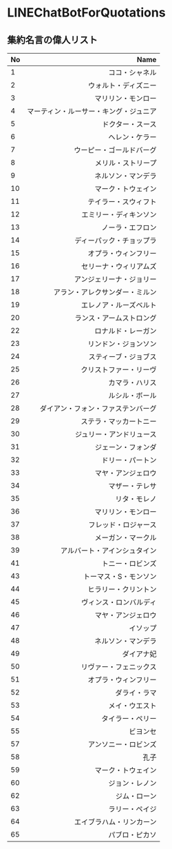 # LINEChatBotForQuotations

## 集約名言の偉人リスト

| No         | Name        |
|:-----------|------------:|
| 1          |ココ・シャネル|
| 2          |ウォルト・ディズニー|
| 3          |マリリン・モンロー|
| 4          |マーティン・ルーサー・キング・ジュニア|
| 5          |ドクター・スース|
| 6          |ヘレン・ケラー|
| 7          |ウーピー・ゴールドバーグ|
| 8          |メリル・ストリープ|
| 9          |ネルソン・マンデラ|
| 10         |マーク・トウェイン|
| 11         |テイラー・スウィフト|
| 12         |エミリー・ディキンソン|
| 13         |ノーラ・エフロン|
| 14         |ディーパック・チョップラ|
| 15         |オプラ・ウィンフリー|
| 16         |セリーナ・ウィリアムズ|
| 17         |アンジェリーナ・ジョリー|
| 18         |アラン・アレクサンダー・ミルン|
| 19         |エレノア・ルーズベルト|
| 20         |ランス・アームストロング|
| 22         |ロナルド・レーガン|
| 23         |リンドン・ジョンソン|
| 24         |スティーブ・ジョブス|
| 25         |クリストファー・リーヴ|
| 26         |カマラ・ハリス|
| 27         |ルシル・ボール|
| 28         |ダイアン・フォン・ファステンバーグ|
| 29         |ステラ・マッカートニー|
| 30         |ジュリー・アンドリュース|
| 31         |ジェーン・フォンダ|
| 32         |ドリー・パートン|
| 33         |マヤ・アンジェロウ|
| 34         |マザー・テレサ|
| 35         |リタ・モレノ|
| 36         |マリリン・モンロー|
| 37         |フレッド・ロジャース|
| 38         |メーガン・マークル|
| 39         |アルバート・アインシュタイン|
| 41         |トニー・ロビンズ|
| 43         |トーマス・S・モンソン|
| 44         |ヒラリー・クリントン|
| 45         |ヴィンス・ロンバルディ|
| 46         |マヤ・アンジェロウ|
| 47         |イソップ|
| 48         |ネルソン・マンデラ|
| 49         |ダイアナ妃|
| 50         |リヴァー・フェニックス|
| 51         |オプラ・ウィンフリー|
| 52         |ダライ・ラマ|
| 53         |メイ・ウエスト|
| 54         |タイラー・ペリー|
| 55         |ビヨンセ|
| 57         |アンソニー・ロビンズ|
| 58         |孔子|
| 59         |マーク・トウェイン|
| 60         |ジョン・レノン|
| 62         |ジム・ローン|
| 63         |ラリー・ペイジ|
| 64         |エイブラハム・リンカーン|
| 65         |パブロ・ピカソ|
